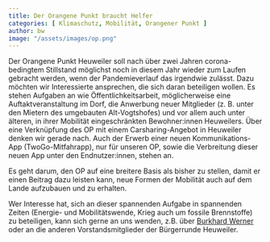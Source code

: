 ```yaml
---
title: Der Orangene Punkt braucht Helfer
categories: [ Klimaschutz, Mobilität, Orangener Punkt ]
author: bw
image: "/assets/images/op.png"
---
```

Der Orangene Punkt Heuweiler soll nach über zwei Jahren corona-bedingtem Stillstand möglichst noch in diesem Jahr wieder zum Laufen gebracht werden, wenn der Pandemieverlauf das irgendwie zulässt. Dazu möchten wir Interessierte ansprechen, die sich daran beteiligen wollen. Es stehen Aufgaben an wie Öffentlichkeitsarbeit, möglicherweise eine Auftaktveranstaltung im Dorf, die Anwerbung neuer Mitglieder (z. B. unter den Mietern des umgebauten Alt-Vogtshofes) und vor allem auch unter älteren, in ihrer Mobilität eingeschränkten Bewohner:innen Heuweilers. Über eine Verknüpfung des OP mit einem Carsharing-Angebot in Heuweiler denken wir gerade nach. 
Auch der Erwerb einer neuen Kommunikations-App (TwoGo-Mitfahrapp), nur für unseren OP, sowie die Verbreitung dieser neuen App unter den Endnutzer:innen, stehen an.  

Es geht darum, den OP auf eine breitere Basis als bisher zu stellen, damit er einen Beitrag dazu leisten kann, neue Formen der Mobilität auch auf dem Lande aufzubauen und zu erhalten.

Wer Interesse hat, sich an dieser spannenden Aufgabe in spannenden Zeiten (Energie- und Mobilitätswende, Krieg auch um fossile Brennstoffe) zu beteiligen, kann sich gerne an uns wenden, z.B. über [Burkhard Werner](op@heuweiler.net) oder an die anderen Vorstandsmitglieder der Bürgerrunde Heuweiler.
